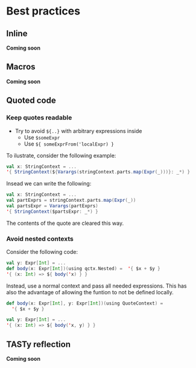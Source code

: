 # Best practices

## Inline
**Coming soon**

## Macros
**Coming soon**

## Quoted code

### Keep quotes readable
* Try to avoid `${..}` with arbitrary expressions inside
  * Use `$someExpr`
  * Use `${ someExprFrom('localExpr) }`

To ilustrate, consider the following example:
```scala
val x: StringContext = ...
'{ StringContext(${Varargs(stringContext.parts.map(Expr(_)))}: _*) }
```
Insead we can write the following:

```scala
val x: StringContext = ...
val partExprs = stringContext.parts.map(Expr(_))
val partsExpr = Varargs(partExprs)
'{ StringContext($partsExpr: _*) }
```
The contents of the quote are cleared this way.

### Avoid nested contexts

Consider the following code:

```scala
val y: Expr[Int] = ...
def body(x: Expr[Int])(using qctx.Nested) =  '{ $x + $y }
'{ (x: Int) => ${ body('x) } }
```

Instead, use a normal context and pass all needed expressions.
This has also the advantage of allowing the funtion to not be defined locally.
```scala
def body(x: Expr[Int], y: Expr[Int])(using QuoteContext) =
  '{ $x + $y }

val y: Expr[Int] = ...
'{ (x: Int) => ${ body('x, y) } }
```



## TASTy reflection
**Coming soon**
